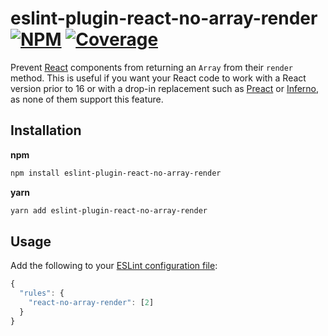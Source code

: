 # eslint-plugin-react-no-array-render [![NPM][npm-img]][npm-url] [![Coverage][cov-img]][cov-url]

Prevent [React][react-url] components from returning an `Array` from their `render` method. This is useful if you want your React code to work with a React version prior to 16 or with a drop-in replacement such as [Preact][preact-url] or [Inferno][inferno-url], as none of them support this feature.

## Installation

**npm**

```bash
npm install eslint-plugin-react-no-array-render
```

**yarn**

```bash
yarn add eslint-plugin-react-no-array-render
```

## Usage

Add the following to your [ESLint configuration file][eslint-config-url]:

```js
{
  "rules": {
    "react-no-array-render": [2]
  }
}
```

[cov-img]: https://img.shields.io/codecov/c/github/dogma-io/eslint-plugin-react-no-array-render.svg "Code Coverage"
[cov-url]: https://codecov.io/gh/dogma-io/eslint-plugin-react-no-array-render

[eslint-config-url]: https://eslint.org/docs/user-guide/configuring
[inferno-url]: https://infernojs.org/

[npm-img]: https://img.shields.io/npm/v/eslint-plugin-react-no-array-render.svg "NPM Version"
[npm-url]: https://www.npmjs.com/package/eslint-plugin-react-no-array-render

[preact-url]: https://preactjs.com/
[react-url]: https://reactjs.org/
